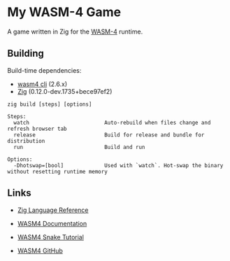# My WASM-4 Game

A game written in Zig for the [WASM-4](https://wasm4.org) runtime.

## Building

Build-time dependencies:

- [wasm4 cli](https://github.com/aduros/wasm4/pull/677) (2.6.x)
- [Zig](https://ziglang.org/download/) (0.12.0-dev.1735+bece97ef2)

```
zig build [steps] [options]

Steps:
  watch                        Auto-rebuild when files change and refresh browser tab
  release                      Build for release and bundle for distribution
  run                          Build and run

Options:
  -Dhotswap=[bool]             Used with `watch`. Hot-swap the binary without resetting runtime memory
```

## Links

- [Zig Language Reference](https://ziglang.org/documentation/master/)
- [WASM4 Documentation](https://wasm4.org/docs)

- [WASM4 Snake Tutorial](https://wasm4.org/docs/tutorials/snake/goal)
- [WASM4 GitHub](https://github.com/aduros/wasm4)
